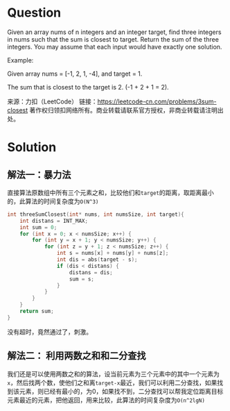 # Question

Given an array nums of n integers and an integer target, find three integers in nums such that the sum is closest to target. Return the sum of the three integers. You may assume that each input would have exactly one solution.

Example:

Given array nums = [-1, 2, 1, -4], and target = 1.

The sum that is closest to the target is 2. (-1 + 2 + 1 = 2).

来源：力扣（LeetCode）
链接：https://leetcode-cn.com/problems/3sum-closest
著作权归领扣网络所有。商业转载请联系官方授权，非商业转载请注明出处。



# Solution

## 解法一：暴力法

直接算法原数组中所有三个元素之和，比较他们和`target`的距离，取距离最小的，此算法的时间复杂度为`O(N^3)`

```c
int threeSumClosest(int* nums, int numsSize, int target){
    int distans = INT_MAX;
	int sum = 0;
	for (int x = 0; x < numsSize; x++) {
		for (int y = x + 1; y < numsSize; y++) {
			for (int z = y + 1; z < numsSize; z++) {
				int s = nums[x] + nums[y] + nums[z];
				int dis = abs(target - s);
				if (dis < distans) {
					distans = dis;
					sum = s;
				}
			}
		}
	}
	return sum;
}
```

没有超时，竟然通过了，刺激。



## 解法二： 利用两数之和和二分查找

我们还是可以使用两数之和的算法，设当前元素为三个元素中的其中一个元素为`x`，然后找两个数，使他们之和离`target-x`最近，我们可以利用二分查找，如果找到该元素，则已经有最小的，为0，如果找不到，二分查找可以帮我定位距离目标元素最近的元素，把他返回，用来比较，此算法的时间复杂度为`O(n^2lgN)`